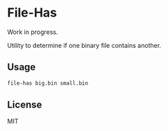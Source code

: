 # File-Has

Work in progress.

Utility to determine if one binary file contains another.

## Usage  

```bash
file-has big.bin small.bin
```

## License
MIT


